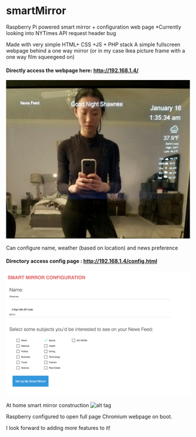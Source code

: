 # smartMirror
Raspberry Pi powered smart mirror + configuration web page
*Currently looking into NYTimes API request header bug

Made with very simple HTML+ CSS +JS + PHP stack
A simple fullscreen webpage behind a one way mirror (or in my case Ikea picture frame with a one way film squeegeed on)

#### Directly access the webpage here: http://192.168.1.4/
![alt tag](https://github.com/shawneegao/smartMirror/blob/master/smartmirror.jpg)

Can configure name, weather (based on location) and news preference
#### Directory access config page : http://192.168.1.4/config.html
![alt tag](https://github.com/shawneegao/smartMirror/blob/master/Screen%20Shot%202017-01-16%20at%201.14.09%20AM.png)

At home smart mirror construction
![alt tag](https://github.com/shawneegao/smartMirror/blob/master/20170116_004056.jpg)

Raspberry configured to open full page Chromium webpage on boot.

I look forward to adding more features to it!
